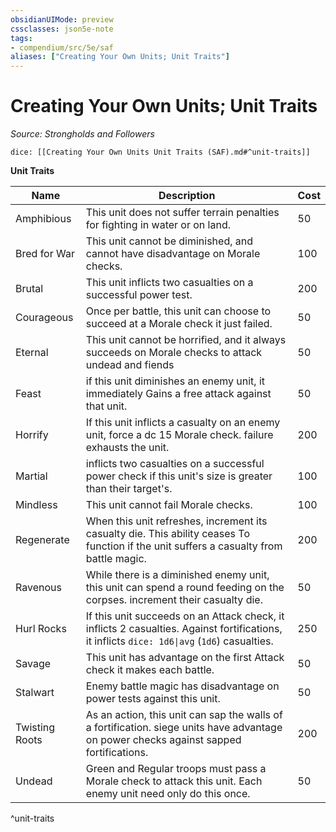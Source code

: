 ```yaml
---
obsidianUIMode: preview
cssclasses: json5e-note
tags:
- compendium/src/5e/saf
aliases: ["Creating Your Own Units; Unit Traits"]
---
```

# Creating Your Own Units; Unit Traits
*Source: Strongholds and Followers* 

`dice: [[Creating Your Own Units Unit Traits (SAF).md#^unit-traits]]`

**Unit Traits**

| Name | Description | Cost |
|------|-------------|------|
| Amphibious | This unit does not suffer terrain penalties for fighting in water or on land. | 50 |
| Bred for War | This unit cannot be diminished, and cannot have disadvantage on Morale checks. | 100 |
| Brutal | This unit inflicts two casualties on a successful power test. | 200 |
| Courageous | Once per battle, this unit can choose to succeed at a Morale check it just failed. | 50 |
| Eternal | This unit cannot be horrified, and it always succeeds on Morale checks to attack undead and fiends | 50 |
| Feast | if this unit diminishes an enemy unit, it immediately Gains a free attack against that unit. | 50 |
| Horrify | If this unit inflicts a casualty on an enemy unit, force a dc 15 Morale check. failure exhausts the unit. | 200 |
| Martial | inflicts two casualties on a successful power check if this unit's size is greater than their target's. | 100 |
| Mindless | This unit cannot fail Morale checks. | 100 |
| Regenerate | When this unit refreshes, increment its casualty die. This ability ceases To function if the unit suffers a casualty from battle magic. | 200 |
| Ravenous | While there is a diminished enemy unit, this unit can spend a round feeding on the corpses. increment their casualty die. | 50 |
| Hurl Rocks | If this unit succeeds on an Attack check, it inflicts 2 casualties. Against fortifications,  it inflicts `dice: 1d6\|avg` (`1d6`) casualties. | 250 |
| Savage | This unit has advantage on the first Attack check it makes each battle. | 50 |
| Stalwart | Enemy battle magic has disadvantage on power tests against this unit. | 50 |
| Twisting Roots | As an action, this unit can sap the walls of a fortification. siege units have advantage on power checks against sapped fortifications. | 200 |
| Undead | Green and Regular troops must pass a Morale check to attack this unit. Each enemy unit need only do this once. | 50 |
^unit-traits